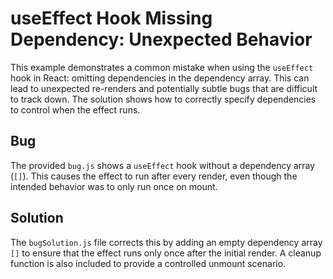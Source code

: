 # useEffect Hook Missing Dependency: Unexpected Behavior

This example demonstrates a common mistake when using the `useEffect` hook in React: omitting dependencies in the dependency array.  This can lead to unexpected re-renders and potentially subtle bugs that are difficult to track down.  The solution shows how to correctly specify dependencies to control when the effect runs.

## Bug

The provided `bug.js` shows a `useEffect` hook without a dependency array (`[]`). This causes the effect to run after every render, even though the intended behavior was to only run once on mount.

## Solution

The `bugSolution.js` file corrects this by adding an empty dependency array `[]` to ensure that the effect runs only once after the initial render. A cleanup function is also included to provide a controlled unmount scenario.

